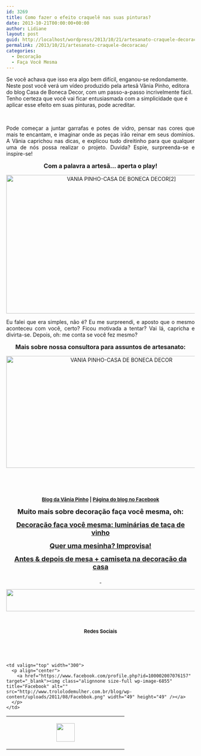 ```yaml
---
id: 3269
title: Como fazer o efeito craquelê nas suas pinturas?
date: 2013-10-21T00:00:00+00:00
author: Lidiane
layout: post
guid: http://localhost/wordpress/2013/10/21/artesanato-craquele-decoracao/
permalink: /2013/10/21/artesanato-craquele-decoracao/
categories:
  - Decoração
  - Faça Você Mesma
---
```

Se você achava que isso era algo bem difícil, enganou-se redondamente. Neste post você verá um vídeo produzido pela artesã Vânia Pinho, editora do blog Casa de Boneca Decor, com um passo-a-passo incrivelmente fácil. Tenho certeza que você vai ficar entusiasmada com a simplicidade que é aplicar esse efeito em suas pinturas, pode acreditar.

&nbsp;

<p style="text-align: justify;" align="center">
  Pode começar a juntar garrafas e potes de vidro, pensar nas cores que mais te encantam, e imaginar onde as peças irão reinar em seus domínios. A Vânia caprichou nas dicas, e explicou tudo direitinho para que qualquer uma de nós possa realizar o projeto. Duvida? Espie, surpreenda-se e inspire-se!
</p>

<!--more-->

<p style="text-align: center;">
  <strong><span style="font-size: medium;">Com a palavra a artesã… aperta o play!</span></strong>
</p>

<p style="text-align: center;">
  <a href="http://www.youtube.com/watch?v=Phr-aogRIlg" target="_blank"><img class="alignnone size-full wp-image-9829" alt="VANIA PINHO-CASA DE BONECA DECOR[2]" src="http://www.trololodemulher.com.br/blog/wp-content/uploads/2013/10/VANIA-PINHO-CASA-DE-BONECA-DECOR2.jpg" width="600" height="369" /></a>
</p>

<p style="text-align: justify;" align="center">
  Eu falei que era simples, não é? Eu me surpreendi, e aposto que o mesmo aconteceu com você, certo? Ficou motivada a tentar? Vai lá, capricha e divirta-se. Depois, oh: me conta se você fez mesmo?
</p>

<p style="text-align: center;" align="center">
  <strong><span style="font-size: medium;">Mais sobre nossa consultora para assuntos de artesanato:</span></strong>
</p>

<p style="text-align: center;" align="center">
  <a href="http://www.trololodemulher.com.br/blog/wp-content/uploads/2013/10/VANIA-PINHO-CASA-DE-BONECA-DECOR.jpg"><img class="alignnone size-full wp-image-9828" alt="VANIA PINHO-CASA DE BONECA DECOR" src="http://www.trololodemulher.com.br/blog/wp-content/uploads/2013/10/VANIA-PINHO-CASA-DE-BONECA-DECOR.jpg" width="600" height="298" /></a>
</p>

&nbsp;

&nbsp;

<p style="text-align: center;">
  <a href="http://casadebonecadecor.blogspot.com.br/" target="_blank"><strong><span style="font-size: small;">Blog da Vânia Pinho</span></strong></a><strong><span style="font-size: small;"> | </span></strong><a href="https://www.facebook.com/pages/Casa-de-Boneca-Decor/538576672831951" target="_blank"><strong><span style="font-size: small;">Página do blog no Facebook</span></strong></a>
</p>

<p style="text-align: center;">
  <strong><span style="font-size: large;">Muito mais sobre decoração faça você mesma, oh:</span></strong>
</p>

<p style="text-align: center;">
  <a href="http://www.trololodemulher.com.br/2011/08/15/decoracao-faca-voce-mesma-3/"><strong><span style="font-size: large;">Decoração faça você mesma: luminárias de taça de vinho</span></strong></a>
</p>

<p style="text-align: center;">
  <a href="http://www.trololodemulher.com.br/2011/07/12/decoracao-faca-voce-mesma-2/"><strong><span style="font-size: large;">Quer uma mesinha? Improvisa!</span></strong></a>
</p>

<p style="text-align: center;">
  <a href="http://www.trololodemulher.com.br/2011/08/29/antes-depois-decoracao/"><strong><span style="font-size: large;">Antes & depois de mesa + camiseta na decoração da casa</span></strong></a>
</p>

<p align="center">
  <a href="http://www.trololodemulher.com.br/2013/05/20/azeite-saude/"><strong><span style="font-size: large;"> </span></strong></a>
</p>

<p align="center">
  <a href="http://feedburner.google.com/fb/a/mailverify?uri=blogbichafemea&loc=pt_BR" target="_blank"><img class="alignnone size-full wp-image-8451" title="Assine o Bicha Fêmea grátis!" alt="" src="http://www.trololodemulher.com.br/blog/wp-content/uploads/2012/01/rodapé.png" width="600" height="59" /></a>
</p>

&nbsp;

<p align="center">
  <strong><span style="font-size: small;">Redes Sociais</span></strong>
</p>

&nbsp;

&nbsp;

<table width="600" border="0" cellspacing="0" cellpadding="2">
  <tr>
    <td valign="top" width="300">
      <p align="center">
        <a href="https://twitter.com/#%21/bichafemea" target="_blank"><img class="alignnone size-full wp-image-6857" title="Twitter" alt="" src="http://www.trololodemulher.com.br/blog/wp-content/uploads/2011/08/Twitter.png" width="49" height="49" /></a>
      </p>
    </td>
    
    <td valign="top" width="300">
      <p align="center">
        <a href="https://www.facebook.com/profile.php?id=100002007076157" target="_blank"><img class="alignnone size-full wp-image-6855" title="Facebook" alt="" src="http://www.trololodemulher.com.br/blog/wp-content/uploads/2011/08/Facebbok.png" width="49" height="49" /></a>
      </p>
    </td>
  </tr>
</table>

&nbsp;
